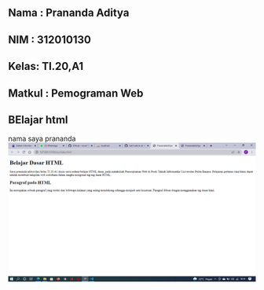 ## Nama : Prananda Aditya
## NIM  : 312010130
## Kelas: TI.20,A1
## Matkul : Pemograman Web
## BElajar html
nama saya prananda 
![Paragraf](ss/SS1.png)
